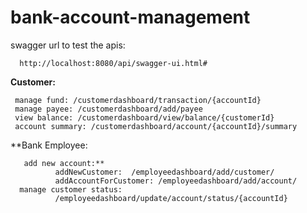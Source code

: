 # bank-account-management

swagger url to test the apis: 
   
      http://localhost:8080/api/swagger-ui.html#  

**Customer:**

     manage fund: /customerdashboard/transaction/{accountId}
     manage payee: /customerdashboard/add/payee
     view balance: /customerdashboard/view/balance/{customerId}
     account summary: /customerdashboard/account/{accountId}/summary
   
**Bank Employee:

       add new account:** 
              addNewCustomer:  /employeedashboard/add/customer/
              addAccountForCustomer: /employeedashboard/add/account/
      manage customer status:
              /employeedashboard/update/account/status/{accountId}
              
